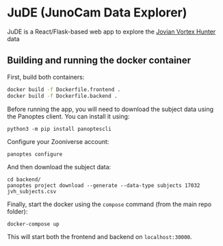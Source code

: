 # JuDE (JunoCam Data Explorer)
JuDE is a React/Flask-based web app to explore the [Jovian Vortex Hunter](https://www.zooniverse.org/projects/ramanakumars/jovian-vortex-hunter) data

## Building and running the docker container

First, build both containers:
```bash
docker build -f Dockerfile.frontend .
docker build -f Dockerfile.backend .
```

Before running the app, you will need to download the subject data using the Panoptes client. You can install
it using:
```
python3 -m pip install panoptescli
```

Configure your Zooniverse account:
```
panoptes configure
```

And then download the subject data:
```
cd backend/
panoptes project download --generate --data-type subjects 17032 jvh_subjects.csv
```

Finally, start the docker using the `compose` command (from the main repo folder):
```bash
docker-compose up
```

This will start both the frontend and backend on `localhost:30000`.

